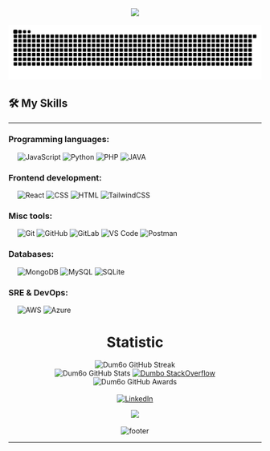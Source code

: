 <!-- HEADER -->
<div align="center" width="100">
  <img src="https://capsule-render.vercel.app/api?type=waving&height=300&color=gradient&text=VIDURA%20LAKSHITHA&reversal=false&textBg=false&animation=twinkling&rotate=0&desc=FULLSTACK%20DEVELOPER&descSize=0"/>
</div>

<p align = "center">
	<img src = "https://github.com/7oSkaaa/7oSkaaa/blob/output/github-contribution-grid-snake.svg?" alt = "Snake Game"/>
</p>

## 🛠️ My Skills
-------------------
### Programming languages:
&emsp;
![JavaScript](https://img.shields.io/badge/-JavaScript-000?&logo=JavaScript)
![Python](https://img.shields.io/badge/-Python-000?&logo=Python)
![PHP](https://img.shields.io/badge/-PHP-000?&logo=PHP)
![JAVA](https://img.shields.io/badge/-JAVA-000?&logo=JAVA)


### Frontend development:
&emsp;
![React](https://img.shields.io/badge/-React-000?&logo=React)
![CSS](https://img.shields.io/badge/-CSS-000?&logo=CSS3)
![HTML](https://img.shields.io/badge/-HTML-000?&logo=HTML5)
![TailwindCSS](https://img.shields.io/badge/-TailwindCSS-000?&logo=TailwindCSS)
### Misc tools:
&emsp;
![Git](https://img.shields.io/badge/-Git-000?&logo=Git)
![GitHub](https://img.shields.io/badge/-GitHub-000?&logo=GitHub)
![GitLab](https://img.shields.io/badge/-GitLab-000?&logo=GitLab)
![VS Code](https://img.shields.io/badge/-VS%20Code-000?&logo=Visual-Studio-Code)
![Postman](https://img.shields.io/badge/-Postman-000?&logo=Postman)


### Databases:
&emsp;
![MongoDB](https://img.shields.io/badge/-MongoDB-000?&logo=MongoDB)
![MySQL](https://img.shields.io/badge/-MySQL-000?&logo=MySQL)
![SQLite](https://img.shields.io/badge/-SQLite-000?&logo=SQLite)

### SRE & DevOps:
&emsp;
![AWS](https://img.shields.io/badge/-AWS-000?&logo=Amazon-AWS)
![Azure](https://img.shields.io/badge/-Azure-000?&logo=Microsoft-Azure)

<!-- STATS -->
<div align="center" width="100">
  <h1>Statistic</h1>
    <img
      src="https://github-readme-streak-stats.herokuapp.com?user=Dum6o&theme=tokyonight&hide_border=true&date_format=%5BY%20%5DM%20j&background=FFFFFF&currStreakNum=71A5FD&currStreakLabel=71A5FD&dates=61D9E1"
      alt="Dum6o GitHub Streak">
  </br>
  <img
    src="https://github-readme-stats.vercel.app/api?username=Dum6o&include_all_commits=true&count_private=true&show_icons=true&line_height=20&title_color=71A5FD&icon_color=71A5FD&text_color=71A5FD&bg_color=ffffff&hide=stars"
    alt="Dum6o GitHub Stats">
  
  <a href="https://stackoverflow.com/users/5272951/dumbo">
      <img
        src="https://stackoverflow-card.vercel.app/?userID=5272951&theme=stackoverflow-light"
        alt="Dumbo StackOverflow">
  </a>
  </br>
  <img
    src="https://github-profile-trophy.vercel.app/?username=Dum6o&margin-w=15&margin-h=15&no-bg=true&no-frame=true"
    alt="Dum6o GitHub Awards">
</div>

<div align="center">
  </br>
  <a href="www.linkedin.com/in/vidura-lakshitha">
    <img
      src="https://img.shields.io/badge/LinkedIn--_.svg?style=social&logo=linkedin"
      alt="LinkedIn">
  </a>

  </br>

  <img
    src="https://hitscounter.dev/api/hit?url=https%3A%2F%2Fgithub.com%2FViduraLakshitha&label=Vidura+Lakshitha+Github&icon=github&color=%23198754&message=&style=flat&tz=UTC">
</div>

<!-- FOOTER -->
<div align="center" width="100">
  <img src="https://capsule-render.vercel.app/api?color=0:1408d0,50:0860d0,100:08c4d0&height=100&section=footer&fontSize=30&type=waving&fontColor=fefefe"
  alt="footer" />
</div>

<!--
USED:
1. Markdown: https://github.github.com/gfm/
2. Icons: https://github.com/devicons/devicon/tree/v2.14.0/icons
3. Header/Footer: https://github.com/kyechan99/capsule-render
4. GitHub streak: https://github-readme-streak-stats.herokuapp.com/demo/
5. GitHub trophy: https://github.com/ryo-ma/github-profile-trophy
6. Badges: https://shields.io
-->

------
